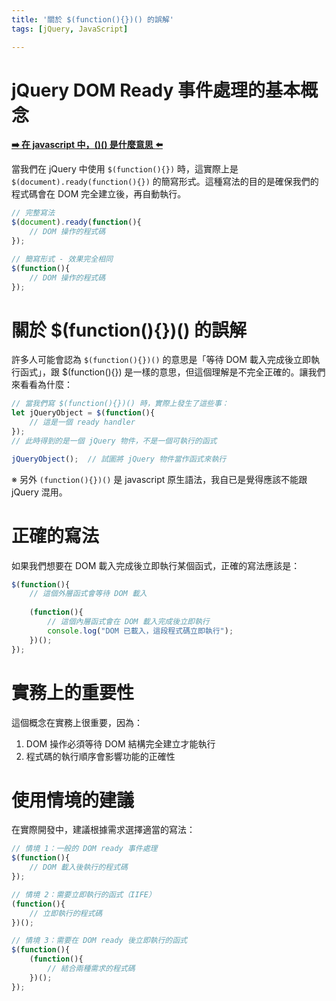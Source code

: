 ```yaml
---
title: '關於 $(function(){})() 的誤解'
tags: [jQuery, JavaScript]

---
```


# jQuery DOM Ready 事件處理的基本概念

**[:arrow_right: 在 javascript 中，()() 是什麼意思 :arrow_left:](/wEza_2WqRweIiLGc4I0CFw)**

當我們在 jQuery 中使用 `$(function(){})` 時，這實際上是 `$(document).ready(function(){})` 的簡寫形式。這種寫法的目的是確保我們的程式碼會在 DOM 完全建立後，再自動執行。

```javascript
// 完整寫法
$(document).ready(function(){
    // DOM 操作的程式碼
});

// 簡寫形式 - 效果完全相同
$(function(){
    // DOM 操作的程式碼
});
```

# 關於 $(function(){})() 的誤解

許多人可能會認為 `$(function(){})()` 的意思是「等待 DOM 載入完成後立即執行函式」，跟 $(function(){}) 是一樣的意思，但這個理解是不完全正確的。讓我們來看看為什麼：

```javascript
// 當我們寫 $(function(){})() 時，實際上發生了這些事：
let jQueryObject = $(function(){
    // 這是一個 ready handler
});
// 此時得到的是一個 jQuery 物件，不是一個可執行的函式

jQueryObject();  // 試圖將 jQuery 物件當作函式來執行
```
※ 另外 `(function(){})()` 是 javascript 原生語法，我自已是覺得應該不能跟 jQuery 混用。


# 正確的寫法

如果我們想要在 DOM 載入完成後立即執行某個函式，正確的寫法應該是：

```javascript
$(function(){
    // 這個外層函式會等待 DOM 載入
    
    (function(){
        // 這個內層函式會在 DOM 載入完成後立即執行
        console.log("DOM 已載入，這段程式碼立即執行");
    })();
});
```

# 實務上的重要性

這個概念在實務上很重要，因為：

1. DOM 操作必須等待 DOM 結構完全建立才能執行
2. 程式碼的執行順序會影響功能的正確性

# 使用情境的建議

在實際開發中，建議根據需求選擇適當的寫法：

```javascript
// 情境 1：一般的 DOM ready 事件處理
$(function(){
    // DOM 載入後執行的程式碼
});

// 情境 2：需要立即執行的函式（IIFE）
(function(){
    // 立即執行的程式碼
})();

// 情境 3：需要在 DOM ready 後立即執行的函式
$(function(){
    (function(){
        // 結合兩種需求的程式碼
    })();
});
```
